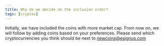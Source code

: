 ```yaml
---
title: Why do we decide on the inclusion order?
tags: [cryptos]
---
```


Initially, we have included the coins with more market cap. From now on, we will follow by adding coins based on your preferences. Please send which cryptocurrencies you think should be next to newcoins@esignus.com
